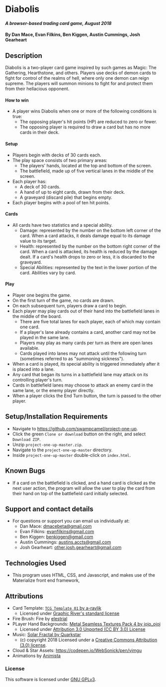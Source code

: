 <!-- # project-one-up
Title Pending

text to smoke (for dead cards)
https://codepen.io/uiswarup/pen/ZMEGLv

smoke particles (for damaged cards)
https://codepen.io/MIML/pen/iBKyC

fire color palette
https://color.adobe.com/Explosion-color-theme-1065909/edit/?copy=true&base=2&rule=Custom&selected=3&name=Copy%20of%20Explosion&mode=rgb&rgbvalues=0.466667,0,0,0.639216,0,0,1,0.407843,0,0.992157,0.623529,0.035294,0.709804,0.027451,0&swatchOrder=0,1,2,3,4

fire animation
https://codepen.io/Ulvbern/pen/bvxgjQ?page=2

 -->
# Diabolis

#### _A browser-based trading card game, August 2018_

#### By Dan Mace, Evan Filkins, Ben Kiggen, Austin Cummings, Josh Gearheart


## Description
Diabolis is a two-player card game inspired by such games as Magic: The Gathering, Hearthstone, and others.  Players use decks of demon cards to fight for control of the realms of hell, where only one demon can reign supreme. The players will summon minions to fight for and protect them from their hellacious opponent.

#### How to win
- A player wins Diabolis when one or more of the following conditions is true:
  - The opposing player's hit points (HP) are reduced to zero or fewer.
  - The opposing player is required to draw a card but has no more cards in their deck.
#### Setup
- Players begin with decks of 30 cards each.
- The play space consists of two primary areas:
  - The players' hands, located at the top and bottom of the screen.
  - The battlefield, made up of five vertical lanes in the middle of the screen.
- Each player has:
  - A deck of 30 cards.
  - A hand of up to eight cards, drawn from their deck.
  - A graveyard (discard pile) that begins empty.
- Each player begins with a pool of ten hit points.
#### Cards
- All cards have two statistics and a special ability.
  - Damage: represented by the number on the bottom left corner of the card.  When a card attacks, it deals damage equal to its damage value to its target.
  - Health: represented by the number on the bottom right corner of the card.  When a card is attacked, its health is reduced by the damage dealt.  If a card's health drops to zero or less, it is discarded to the graveyard.
  - Special Abilities: represented by the text in the lower portion of the card.  Abilities vary by card.
#### Play
- Player one begins the game.
- On the first turn of the game, no cards are drawn.
- On each subsequent turn, players draw a card to begin.
- Each player may play cards out of their hand into the battlefield lanes in the middle of the board.
  - There are five total lanes for each player, each of which may contain one card.
  - If a player's lane already contains a card, another card may not be played in the same lane.
  - Players may play as many cards per turn as there are open lanes available.
  - Cards played into lanes may not attack until the following turn (sometimes referred to as "summoning sickness").
- When a card is played, its special ability is triggered immediately after it is placed into a lane.
- Any card that began its turns in a battlefield lane may attack on its controlling player's turn.
- Cards in battlefield lanes may choose to attack an enemy card in the same lane, or the enemy player directly.
- When a player clicks the End Turn button, the turn is passed to the other player.

## Setup/Installation Requirements
- Navigate to https://github.com/swampcamel/project-one-up.
- Click the green `Clone or download` button on the right, and select `Download ZIP`.
- Unzip `project-one-up-master.zip`.
- Navigate to the `project-one-up-master` directory.
- Inside `project-one-up-master` double-click on `index.html`.

## Known Bugs
- If a card on the battlefield is clicked, and a hand card is clicked as the next user action, the program will allow the user to play the card from their hand on top of the battlefield card initially selected.

## Support and contact details
- For questions or support you can email us individually at:
  - Dan Mace: dmacebeta@gmail.com
  - Evan Filkins: evanfilkins@gmail.com
  - Ben Kiggen: benkiggen@gmail.com
  - Austin Cummings: austins.accts@gmail.com
  - Josh Gearheart: other.josh.gearheart@gmail.com

## Technologies Used
- This program uses HTML, CSS, and Javascript, and makes use of the Materialize front end framework,

## Attributions
- Card Template: [`TCG Template 01` by a-ravlik](https://graphicriver.net/item/tcg-template-01/21359870?ref=KlitVogli&clickthrough_id=1382660938&redirect_back=true)
  - Licensed under [Graphic River's standard license](https://graphicriver.net/licenses/standard?license=regular)
- Fire Brush: Fire by [elestrial](www.amaranthdreams.com)
- PLayer Hand Backgrounds: [Metal Seamless Textures Pack 4 by jojo_ojoj](https://www.deviantart.com/jojo-ojoj)
  - Licensed under [Attribution 3.0 Unported (CC BY 3.0) License](https://creativecommons.org/licenses/by/3.0/)
- Music: [Solar Fractal by Quarkstar](http://dig.ccmixter.org/files/Quarkstar/57874)
  - (c) copyright 2018 Licensed under a [Creative Commons Attribution (3.0) license](https://creativecommons.org/licenses/by/3.0/).
- Cloud & Star Assets: https://codepen.io/WebSonick/pen/vjmgu
- Animations by [Animista](http://animista.net/)

### License
This software is licensed under [GNU GPLv3](LICENSE.txt).
